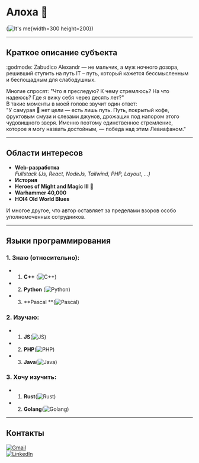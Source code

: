# Алоха 👋

(![It's me](images/image.png){width=300 height=200})

---

## Краткое описание субъекта

:godmode: Zabudico Alexandr — не мальчик, а муж ночного дозора, решивший ступить на путь IT – путь, который кажется бессмысленным и беспощадным для слабодушных.

Многие спросят: "Что я преследую? К чему стремлюсь? На что надеюсь? Где я вижу себя через десять лет?"  
В такие моменты в моей голове звучит один ответ:  
"У самурая :japanese_goblin: нет цели — есть лишь путь. Путь, покрытый кофе, фруктовым смузи и слезами джунов, дрожащих под напором этого чудовищного зверя. Именно поэтому единственное стремление, которое я могу назвать достойным, — победа над этим Левиафаном."

---

## Области интересов

- **Web-разработка**  
  _Fullstack (Js, React, NodeJs, Tailwind, PHP, Layout, ...)_
- **История**
- **Heroes of Might and Magic III** :dragon:
- **Warhammer 40,000**
- **HOI4 Old World Blues**

И многое другое, что автор оставляет за пределами взоров особо уполномоченных сотрудников.

---

## Языки программирования

### 1. Знаю (относительно):

- 1. **C++** (![C++ ](images/c.svg))
- 2. **Python** (![Python](images/python.svg))
- 3. **Pascal **(![Pascal](images/pascal.svg))

### 2. Изучаю:

- 1. **JS**(![JS](images/js-svgrepo-com.svg))
- 2. **PHP**(![PHP](images/php-svgrepo-com.svg))
- 3. **Java**(![Java](images/java-svgrepo-com.svg))

### 3. Хочу изучить:

- 1. **Rust**(![Rust](images/rust-svgrepo-com.svg))
- 2. **Golang**(![Golang](images/golang-1.svg))

---

## Контакты

[![Gmail](https://upload.wikimedia.org/wikipedia/commons/thumb/7/7e/Gmail_icon_%282020%29.svg/32px-Gmail_icon_%282020%29.svg.png)](https://mail.google.com/mail/u/0/#inbox?compose=GTvVlcSDbttxZrSJNQlVKmgCjGJQbMBvqPRRwGjTqVpSxLHxcDqhlXvnBWpjVBFSctrjDklZtdCZB)  
[![LinkedIn](https://upload.wikimedia.org/wikipedia/commons/thumb/a/aa/LinkedIn_2021.svg/32px-LinkedIn_2021.svg.png)](https://www.linkedin.com/in/alexandr-zabudico-150b66244/)
